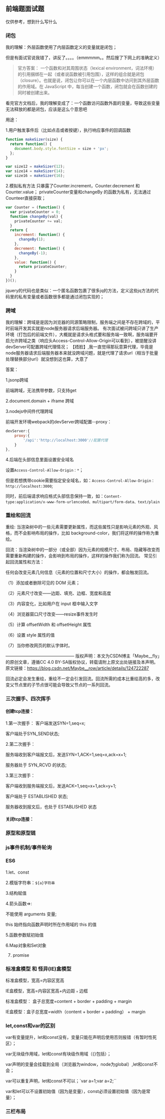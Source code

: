 ## 前端题面试题
仅供参考，想到什么写什么

### 闭包
我的理解：外层函数使用了内层函数定义的变量就是闭包；

但是有面试官说我错了，讲反了。。。。（emmmmm。。然后搜了下网上的准确定义）

> 官方答案： 一个函数和对其周围状态（lexical environment，词法环境）的引用捆绑在一起（或者说函数被引用包围），这样的组合就是闭包（closure）。也就是说，闭包让你可以在一个内层函数中访问到其外层函数的作用域。在 JavaScript 中，每当创建一个函数，闭包就会在函数创建的同时被创建出来。

看完官方文档后，我的理解变成了：一个函数访问函数外面的变量，导致这些变量无法释放的都是闭包，应该是这么个意思吧

用途：

1.用户触发事件后（比如点击或者按键），执行响应事件的回调函数
```js
function makeSizer(size) {
  return function() {
    document.body.style.fontSize = size + 'px';
  };
}

var size12 = makeSizer(12);
var size14 = makeSizer(14);
var size16 = makeSizer(16);
```
2.模拟私有方法
只暴露了Counter.increment，Counter.decrement 和 Counter.value；
privateCounter变量和changeBy 的函数为私有，无法通过Counteer直接获取；
```js
var Counter = (function() {
  var privateCounter = 0;
  function changeBy(val) {
    privateCounter += val;
  }
  return {
    increment: function() {
      changeBy(1);
    },
    decrement: function() {
      changeBy(-1);
    },
    value: function() {
      return privateCounter;
    }
  }
})();
```

jquery的代码也是类似：一个匿名函数包裹了很多jq的方法，定义这些jq方法的代码里的私有变量或者函数很多都是通过闭包实现的；

### 跨域
我的理解：跨域是是因为浏览器的同源策略限制，服务端之间是不存在跨域的，平时前端开发其实就是node服务器请求后端服务器。
有次面试被问跨域只讲了生产环境（打包后的前端文件），大概就是请求头格式要和服务端一致啊，服务端要开启允许跨域之类（响应头Access-Control-Allow-Origin可以看到），被提醒没讲devServer可配置跨域代理情况；
【捂脸】,我一直觉得那玩意算代理，毕竟是node服务器请求后端服务器本来就没跨域问题，就是代理了请求url（相当于批量处理替换部分url）就没想到这也算，大意了

答案：

1.jsonp跨域
    
前端跨域，无法携带参数，只支持get

2.document.domain + iframe 跨域

3.nodejs中间件代理跨域
    
前端开发环境webpack的devServer跨域配置--proxy：
```js
devServer:{
    proxy:{
        '/api':'http://localhost:3000'//配置代理
    }
},
```

4.后端在头部信息里面设置安全域名
    
设置`Access-Control-Allow-Origin：*`；

但是若想携带cookie需要指定安全域名，如：`Access-Control-Allow-Origin：http://localhost:3000`;

同时，前后端请求响应格式头部信息保持一致，如：`Content-type:application/x-www-form-urlencoded、multipart/form-data、text/plain`




### 重绘和回流
重绘: 当渲染树中的一些元素需要更新属性，而这些属性只是影响元素的外观、风格，而不会影响布局的操作，比如 background-color，我们将这样的操作称为重绘。

回流：当渲染树中的一部分（或全部）因为元素的规模尺寸、布局、隐藏等改变而需要重新构建的操作，会影响到布局的操作，这样的操作我们称为回流。
常见引起回流属性和方法：

任何会改变元素几何信息（元素的位置和尺寸大小）的操作，都会触发回流。

（1）添加或者删除可见的 DOM 元素；

（2）元素尺寸改变——边距、填充、边框、宽度和高度

（3）内容变化，比如用户在 input 框中输入文字

（4）浏览器窗口尺寸改变——resize事件发生时

（5）计算 offsetWidth 和 offsetHeight 属性

（6）设置 style 属性的值

（7）当你修改网页的默认字体时。

————————————————
版权声明：本文为CSDN博主「Maybe__fly」的原创文章，遵循CC 4.0 BY-SA版权协议，转载请附上原文出处链接及本声明。
原文链接：<https://blog.csdn.net/Maybe__row/article/details/124722287>

回流必定会发生重绘，重绘不一定会引发回流。回流所需的成本比重绘高的多，改变父节点里的子节点很可能会导致父节点的一系列回流。

### 三次握手、四次挥手
#### 创建tcp连接：

1.第一次握手：
客户端发送SYN=1,seq=x;

客户端处于SYN_SEND状态;


2.第二次握手：

服务端收到客户端报文后，发送SYN=1,ACK=1,seq=x,ack=x+1;

服务器处于 SYN_RCVD 的状态;


3.第三次握手：

客户端收到服务端报文后，发送ACK=1,seq=x+1,ack=y+1;

客户端处于 ESTABLISHED 状态;

服务器收到报文后，也处于 ESTABLISHED 状态


#### 关闭tcp连接：



### 原型和原型链


### js事件机制/事件轮询


### ES6

1.let、const

2.模版字符串：`${a}字符串`

3.结构赋值

4.箭头函数=>:

不能使用 arguments 变量;

this 始终指向函数声明时所在作用域的 this 的值

5.函数参数赋初始值

6.Map对象和Set对象

7. promise



### 标准盒模型 和 怪异(IE)盒模型
标准盒模型，宽高=内容区宽高

IE盒模型，宽高=内容区宽高+内边距﹢边框

标准盒模型： 盒子总宽度=content + border + padding + margin

IE盒模型：盒子总宽度=width（content + border + padding） + margin

### let,const和var的区别
var有变量提升，let和const没有，变量只能在声明后使用否则报错（有暂时性死区）；

var无块级作用域，let和const有块级作用域（{}包括）；

var声明的变量会挂载到全局（浏览器为window，node为global）,let和const不会；

var可以重复声明，let和const不可以；`var a=1;var a=2;``

var和let可以不设置初始值（因为是变量），const必须设置初始值（因为是常量）；




### 三栏布局



